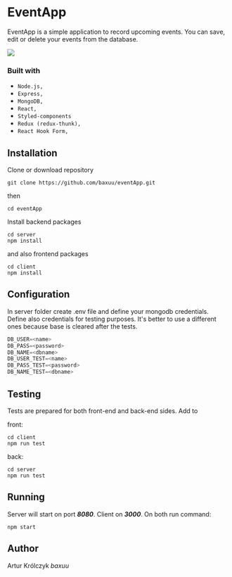 # EventApp

EventApp is a simple application to record upcoming events. You can save, edit or delete your events from the database.

![](https://raw.githubusercontent.com/baxuu/eventApp/master/client/assets/example1.jpg)

### Built with
- `Node.js,`
- `Express,`
- `MongoDB,`
- `React,`
- `Styled-components`
- `Redux (redux-thunk),`
- `React Hook Form,`


## Installation

Clone or download repository 

```
git clone https://github.com/baxuu/eventApp.git
```

then

```
cd eventApp
```

Install backend packages

```
cd server
npm install
```

and also frontend packages

```
cd client 
npm install
```

## Configuration

In server folder create .env file and define your mongodb credentials. Define also credentials for testing purposes. It's better to use a different ones because base is cleared after the tests.
```python
DB_USER=<name>
DB_PASS=<password>
DB_NAME=<dbname>
DB_USER_TEST=<name>
DB_PASS_TEST=<password>
DB_NAME_TEST=<dbname>
```
## Testing

Tests are prepared for both front-end and back-end sides. Add to

front:

```
cd client 
npm run test
```
back:

```
cd server 
npm run test
```

## Running

Server will start on port ***8080***. Client on ***3000***. On both run command:

```
npm start
```

## Author

 Artur Królczyk *baxuu*
